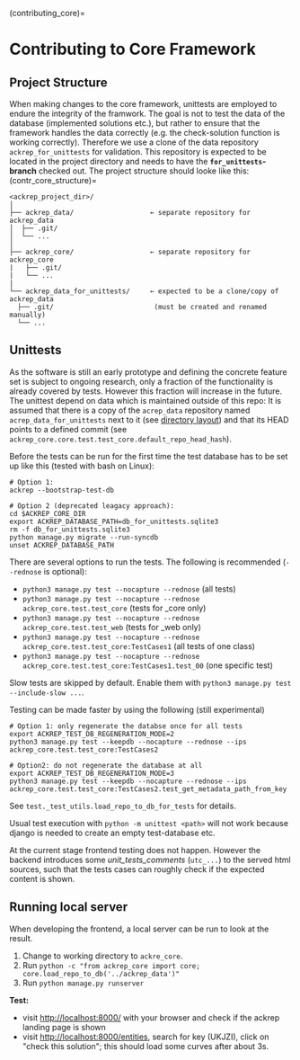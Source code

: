 (contributing_core)=
# Contributing to Core Framework
## Project Structure
When making changes to the core framework, unittests are employed to endure the integrity of the framwork. The goal is not to test the data of the database (implemented solutions etc.), but rather to ensure that the framework handles the data correctly (e.g. the check-solution function is working correctly). Therefore we use a clone of the data repository `ackrep_for_unittests` for validation. This repository is expected to be located in the project directory and needs to have the **`for_unittests`-branch** checked out. The project structure should looke like this:
(contr_core_structure)=

    <ackrep_project_dir>/
    │
    ├── ackrep_data/                   ← separate repository for ackrep_data
    │  ├── .git/
    │  └── ...
    │
    ├── ackrep_core/                   ← separate repository for ackrep_core
    |   ├── .git/
    |   └── ...
    |
    └── ackrep_data_for_unittests/     ← expected to be a clone/copy of ackrep_data
      ├── .git/                         (must be created and renamed manually)
      └── ...

## Unittests

As the software is still an early prototype and defining the concrete feature set is subject to ongoing research, only a fraction of the functionality is already covered by tests. However this fraction will increase in the future. The unittest depend on data which is maintained outside of this repo: It is assumed that there is a copy of the `acrep_data` repository named `acrep_data_for_unittests` next to it (see [directory layout](contr_core_structure)) and that its HEAD points to a defined commit (see `ackrep_core.core.test.test_core.default_repo_head_hash`).

Before the tests can be run for the first time the test database has to be set up like this
(tested with bash on Linux):

```
# Option 1: 
ackrep --bootstrap-test-db

# Option 2 (deprecated leagacy approach):
cd $ACKREP_CORE_DIR
export ACKREP_DATABASE_PATH=db_for_unittests.sqlite3
rm -f db_for_unittests.sqlite3
python manage.py migrate --run-syncdb
unset ACKREP_DATABASE_PATH
```

There are several options to run the tests. The following is recommended (`--rednose` is optional):

- `python3 manage.py test --nocapture --rednose` (all tests)
- `python3 manage.py test --nocapture --rednose ackrep_core.test.test_core` (tests for _core only)
- `python3 manage.py test --nocapture --rednose ackrep_core.test.test_web` (tests for _web only)
- `python3 manage.py test --nocapture --rednose ackrep_core.test.test_core:TestCases1` (all tests of one class)
- `python3 manage.py test --nocapture --rednose ackrep_core.test.test_core:TestCases1.test_00` (one specific test)

Slow tests are skipped by default. Enable them with `python3 manage.py test --include-slow ...`.


Testing can be made faster by using the following (still experimental)

```
# Option 1: only regenerate the databse once for all tests
export ACKREP_TEST_DB_REGENERATION_MODE=2
python3 manage.py test --keepdb --nocapture --rednose --ips ackrep_core.test.test_core:TestCases2

# Option2: do not regenerate the database at all
export ACKREP_TEST_DB_REGENERATION_MODE=3
python3 manage.py test --keepdb --nocapture --rednose --ips ackrep_core.test.test_core:TestCases2.test_get_metadata_path_from_key
```

See `test._test_utils.load_repo_to_db_for_tests` for details.


Usual test execution with  `python -m unittest <path>` will not work because django is needed to create an empty test-database etc.

At the current stage frontend testing does not happen. However the backend introduces some *unit_tests_comments* (`utc_...`) to the served html sources, such that the tests cases can roughly check if the expected content is shown.

## Running local server
When developing the frontend, a local server can be run to look at the result.

1. Change to working directory to `ackre_core`.
2. Run `python -c "from ackrep_core import core; core.load_repo_to_db('../ackrep_data')"`
3. Run `python manage.py runserver`

**Test:**
- visit <http://localhost:8000/> with your browser and check if the ackrep landing page is shown
- visit <http://localhost:8000/entities>, search for key (UKJZI), click on "check this solution"; this should load some curves after about 3s.